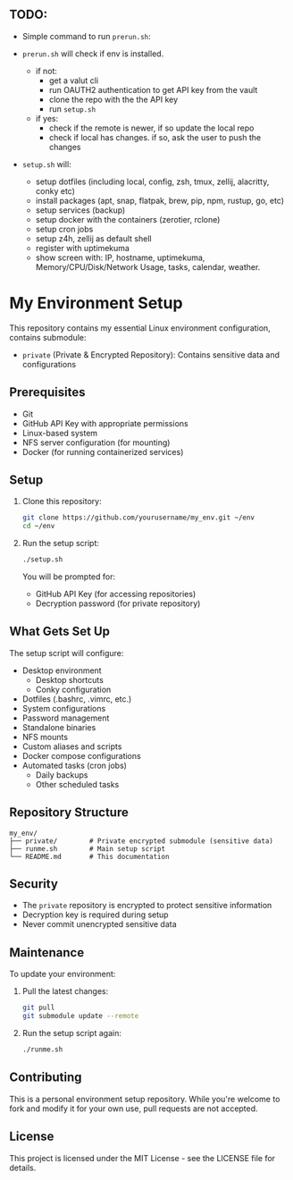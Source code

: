 ## TODO:
   - Simple command to run `prerun.sh`:
   - `prerun.sh` will check if env is installed. 
      - if not:
         - get a valut cli
         - run OAUTH2 authentication to get API key from the vault
         - clone the repo with the the API key
         - run `setup.sh`
      - if yes:
         - check if the remote is newer, if so update the local repo
         - check if local has changes. if so, ask the user to push the changes
   
   - `setup.sh` will:
      - setup dotfiles (including local, config, zsh, tmux, zellij, alacritty, conky etc)
      - install packages (apt, snap, flatpak, brew, pip, npm, rustup, go, etc)
      - setup services (backup)
      - setup docker with the containers (zerotier, rclone)
      - setup cron jobs
      - setup z4h, zellij as default shell
      - register with uptimekuma
      - show screen with: IP, hostname, uptimekuma, Memory/CPU/Disk/Network Usage, tasks, calendar, weather.

# My Environment Setup

This repository contains my essential Linux environment configuration, contains submodule:

- `private` (Private & Encrypted Repository): Contains sensitive data and configurations

## Prerequisites

- Git
- GitHub API Key with appropriate permissions
- Linux-based system
- NFS server configuration (for mounting)
- Docker (for running containerized services)

## Setup

1. Clone this repository:
   ```bash
   git clone https://github.com/yourusername/my_env.git ~/env
   cd ~/env
   ```

2. Run the setup script:
   ```bash
   ./setup.sh
   ```

   You will be prompted for:
   - GitHub API Key (for accessing repositories)
   - Decryption password (for private repository)

## What Gets Set Up

The setup script will configure:

- Desktop environment
  - Desktop shortcuts
  - Conky configuration
- Dotfiles (.bashrc, .vimrc, etc.)
- System configurations
- Password management
- Standalone binaries
- NFS mounts
- Custom aliases and scripts
- Docker compose configurations
- Automated tasks (cron jobs)
  - Daily backups
  - Other scheduled tasks

## Repository Structure

```
my_env/
├── private/        # Private encrypted submodule (sensitive data)
├── runme.sh        # Main setup script
└── README.md       # This documentation
```

## Security

- The `private` repository is encrypted to protect sensitive information
- Decryption key is required during setup
- Never commit unencrypted sensitive data

## Maintenance

To update your environment:

1. Pull the latest changes:
   ```bash
   git pull
   git submodule update --remote
   ```

2. Run the setup script again:
   ```bash
   ./runme.sh
   ```

## Contributing

This is a personal environment setup repository. While you're welcome to fork and modify it for your own use, pull requests are not accepted.

## License

This project is licensed under the MIT License - see the LICENSE file for details.